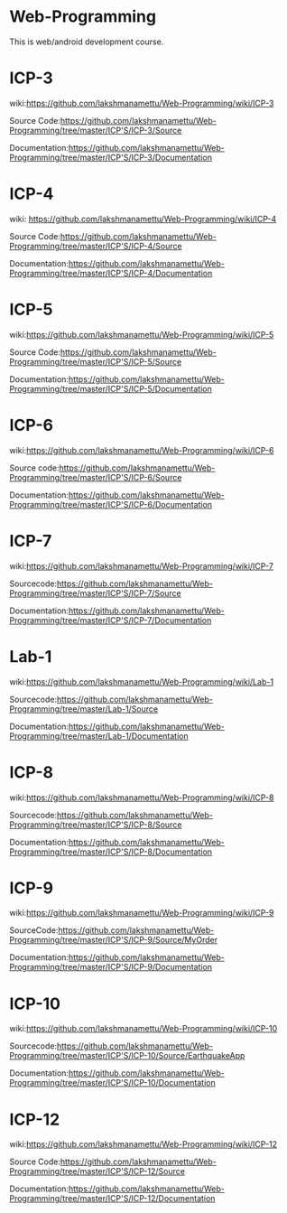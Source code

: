 # Web-Programming
This is web/android development course. 

# ICP-3
wiki:https://github.com/lakshmanamettu/Web-Programming/wiki/ICP-3 

Source Code:https://github.com/lakshmanamettu/Web-Programming/tree/master/ICP'S/ICP-3/Source

Documentation:https://github.com/lakshmanamettu/Web-Programming/tree/master/ICP'S/ICP-3/Documentation

# ICP-4
wiki: https://github.com/lakshmanamettu/Web-Programming/wiki/ICP-4

Source Code:https://github.com/lakshmanamettu/Web-Programming/tree/master/ICP'S/ICP-4/Source

Documentation:https://github.com/lakshmanamettu/Web-Programming/tree/master/ICP'S/ICP-4/Documentation

# ICP-5

wiki:https://github.com/lakshmanamettu/Web-Programming/wiki/ICP-5

Source Code:https://github.com/lakshmanamettu/Web-Programming/tree/master/ICP'S/ICP-5/Source

Documentation:https://github.com/lakshmanamettu/Web-Programming/tree/master/ICP'S/ICP-5/Documentation

# ICP-6

wiki:https://github.com/lakshmanamettu/Web-Programming/wiki/ICP-6

Source code:https://github.com/lakshmanamettu/Web-Programming/tree/master/ICP'S/ICP-6/Source

Documentation:https://github.com/lakshmanamettu/Web-Programming/tree/master/ICP'S/ICP-6/Documentation

# ICP-7

wiki:https://github.com/lakshmanamettu/Web-Programming/wiki/ICP-7

Sourcecode:https://github.com/lakshmanamettu/Web-Programming/tree/master/ICP'S/ICP-7/Source

Documentation:https://github.com/lakshmanamettu/Web-Programming/tree/master/ICP'S/ICP-7/Documentation

# Lab-1

wiki:https://github.com/lakshmanamettu/Web-Programming/wiki/Lab-1

Sourcecode:https://github.com/lakshmanamettu/Web-Programming/tree/master/Lab-1/Source

Documentation:https://github.com/lakshmanamettu/Web-Programming/tree/master/Lab-1/Documentation

# ICP-8

wiki:https://github.com/lakshmanamettu/Web-Programming/wiki/ICP-8

Sourcecode:https://github.com/lakshmanamettu/Web-Programming/tree/master/ICP'S/ICP-8/Source

Documentation:https://github.com/lakshmanamettu/Web-Programming/tree/master/ICP'S/ICP-8/Documentation

# ICP-9

wiki:https://github.com/lakshmanamettu/Web-Programming/wiki/ICP-9

SourceCode:https://github.com/lakshmanamettu/Web-Programming/tree/master/ICP'S/ICP-9/Source/MyOrder

Documentation:https://github.com/lakshmanamettu/Web-Programming/tree/master/ICP'S/ICP-9/Documentation

# ICP-10

wiki:https://github.com/lakshmanamettu/Web-Programming/wiki/ICP-10

Sourcecode:https://github.com/lakshmanamettu/Web-Programming/tree/master/ICP'S/ICP-10/Source/EarthquakeApp

Documentation:https://github.com/lakshmanamettu/Web-Programming/tree/master/ICP'S/ICP-10/Documentation

# ICP-12

wiki:https://github.com/lakshmanamettu/Web-Programming/wiki/ICP-12

Source Code:https://github.com/lakshmanamettu/Web-Programming/tree/master/ICP'S/ICP-12/Source

Documentation:https://github.com/lakshmanamettu/Web-Programming/tree/master/ICP'S/ICP-12/Documentation
